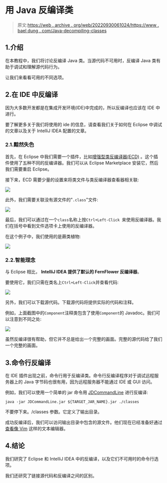 # 用 Java 反编译类

> 原文:[https://web . archive . org/web/20220930061024/https://www . bael dung . com/Java-decompiling-classes](https://web.archive.org/web/20220930061024/https://www.baeldung.com/java-decompiling-classes)

## 1.介绍

在本教程中，我们将讨论反编译 Java 类。当源代码不可用时，反编译 Java 类有助于调试和理解源代码行为。

让我们来看看可用的不同选项。

## 2.在 IDE 中反编译

因为大多数开发都是在集成开发环境(IDE)中完成的，所以反编译也应该在 IDE 中进行。

要了解更多关于我们将使用的 ide 的信息，请查看我们关于如何在 Eclipse 中调试的文章以及关于 IntelliJ IDEA 配置的文章。

### 2.1.黯然失色

首先，在 Eclipse 中我们需要一个插件，比如[增强型类反编译器(ECD)](https://web.archive.org/web/20220815131112/https://marketplace.eclipse.org/content/enhanced-class-decompiler) 。这个插件使用了五种不同的反编译器。我们可以从 Eclipse Marketplace 安装它，然后我们需要重启 Eclipse。

接下来，ECD 需要少量的设置来将类文件与类反编译器查看器相关联:

[![](../Images/ef158a40423ab6a55a1e8d5ab6d7e056.png)](/web/20220815131112/https://www.baeldung.com/wp-content/uploads/2020/01/Eclipse_class.jpg)

此外，我们需要关联没有源文件的"`.class`"文件:

[![](../Images/8e4f04b484e76e93c43e5ded702410db.png)](/web/20220815131112/https://www.baeldung.com/wp-content/uploads/2020/01/Eclipse_classWithoutSource.jpg)

最后，我们可以通过在一个`class`名称上按`Ctrl+Left-Click `来使用反编译器。我们在括号中看到文件选项卡上使用的反编译器。

在这个例子中，我们使用的是蕨类植物:

[![](../Images/f7f79a2185bd6e6ee93a6b1ae9aa94b4.png)](/web/20220815131112/https://www.baeldung.com/wp-content/uploads/2020/01/Eclipse.jpg)

### 2.2.智能理念

与 Eclipse 相比， **IntelliJ IDEA 提供了默认的 FernFlower 反编译器**。

要使用它，我们只需在类名上`Ctrl+Left-Click`并查看代码:

[![](../Images/05d081588082da8d22ae047c8465479e.png)](/web/20220815131112/https://www.baeldung.com/wp-content/uploads/2020/01/IntelliJIDEA.png)

另外，我们可以下载源代码。下载源代码将提供实际的代码和注释。

例如，上面截图中的`Component`注释类包含了使用`Component`的 Javadoc。我们可以注意到不同之处:

[![](../Images/9b15d1d2f22a3332406f680d06c548e5.png)](/web/20220815131112/https://www.baeldung.com/wp-content/uploads/2020/01/IntelliJIDEA.2.jpg)

虽然反编译很有帮助，但它并不总是给出一个完整的画面。完整的源代码给了我们一个完整的画面。

## 3.命令行反编译

在 IDE 插件出现之前，命令行用于反编译类。命令行反编译程序对于调试远程服务器上的 Java 字节码也很有用，因为远程服务器不能通过 IDE 或 GUI 访问。

例如，我们可以使用一个简单的 jar 命令用 [JDCommandLine](https://web.archive.org/web/20220815131112/https://github.com/betterphp/JDCommandLine) 进行反编译:

```
java -jar JDCommandLine.jar ${TARGET_JAR_NAME}.jar ./classes
```

不要停下来。/classes 参数。它定义了输出目录。

成功反编译后，我们可以访问输出目录中包含的源文件。他们现在已经准备好通过[查看像 Vim](/web/20220815131112/https://www.baeldung.com/linux/files-vi-nano-emacs) 这样的文本编辑器。

## 4.结论

我们研究了 Eclipse 和 IntelliJ IDEA 中的反编译，以及它们不可用时的命令行选项。

我们还研究了链接源代码和反编译之间的区别。